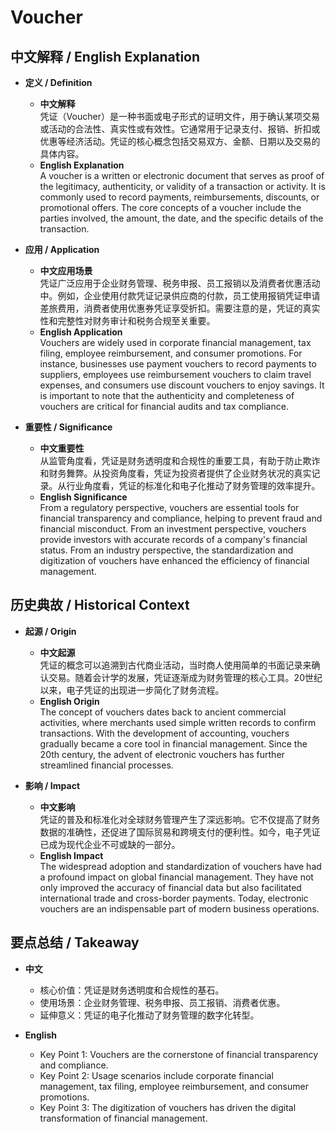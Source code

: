 # Voucher

## 中文解释 / English Explanation

* **定义 / Definition**  
  - **中文解释**  
    凭证（Voucher）是一种书面或电子形式的证明文件，用于确认某项交易或活动的合法性、真实性或有效性。它通常用于记录支付、报销、折扣或优惠等经济活动。凭证的核心概念包括交易双方、金额、日期以及交易的具体内容。  
  - **English Explanation**  
    A voucher is a written or electronic document that serves as proof of the legitimacy, authenticity, or validity of a transaction or activity. It is commonly used to record payments, reimbursements, discounts, or promotional offers. The core concepts of a voucher include the parties involved, the amount, the date, and the specific details of the transaction.

* **应用 / Application**  
  - **中文应用场景**  
    凭证广泛应用于企业财务管理、税务申报、员工报销以及消费者优惠活动中。例如，企业使用付款凭证记录供应商的付款，员工使用报销凭证申请差旅费用，消费者使用优惠券凭证享受折扣。需要注意的是，凭证的真实性和完整性对财务审计和税务合规至关重要。  
  - **English Application**  
    Vouchers are widely used in corporate financial management, tax filing, employee reimbursement, and consumer promotions. For instance, businesses use payment vouchers to record payments to suppliers, employees use reimbursement vouchers to claim travel expenses, and consumers use discount vouchers to enjoy savings. It is important to note that the authenticity and completeness of vouchers are critical for financial audits and tax compliance.

* **重要性 / Significance**  
  - **中文重要性**  
    从监管角度看，凭证是财务透明度和合规性的重要工具，有助于防止欺诈和财务舞弊。从投资角度看，凭证为投资者提供了企业财务状况的真实记录。从行业角度看，凭证的标准化和电子化推动了财务管理的效率提升。  
  - **English Significance**  
    From a regulatory perspective, vouchers are essential tools for financial transparency and compliance, helping to prevent fraud and financial misconduct. From an investment perspective, vouchers provide investors with accurate records of a company's financial status. From an industry perspective, the standardization and digitization of vouchers have enhanced the efficiency of financial management.

## 历史典故 / Historical Context

* **起源 / Origin**  
  - **中文起源**  
    凭证的概念可以追溯到古代商业活动，当时商人使用简单的书面记录来确认交易。随着会计学的发展，凭证逐渐成为财务管理的核心工具。20世纪以来，电子凭证的出现进一步简化了财务流程。  
  - **English Origin**  
    The concept of vouchers dates back to ancient commercial activities, where merchants used simple written records to confirm transactions. With the development of accounting, vouchers gradually became a core tool in financial management. Since the 20th century, the advent of electronic vouchers has further streamlined financial processes.

* **影响 / Impact**  
  - **中文影响**  
    凭证的普及和标准化对全球财务管理产生了深远影响。它不仅提高了财务数据的准确性，还促进了国际贸易和跨境支付的便利性。如今，电子凭证已成为现代企业不可或缺的一部分。  
  - **English Impact**  
    The widespread adoption and standardization of vouchers have had a profound impact on global financial management. They have not only improved the accuracy of financial data but also facilitated international trade and cross-border payments. Today, electronic vouchers are an indispensable part of modern business operations.

## 要点总结 / Takeaway

* **中文**  
  - 核心价值：凭证是财务透明度和合规性的基石。  
  - 使用场景：企业财务管理、税务申报、员工报销、消费者优惠。  
  - 延伸意义：凭证的电子化推动了财务管理的数字化转型。  

* **English**  
  - Key Point 1: Vouchers are the cornerstone of financial transparency and compliance.  
  - Key Point 2: Usage scenarios include corporate financial management, tax filing, employee reimbursement, and consumer promotions.  
  - Key Point 3: The digitization of vouchers has driven the digital transformation of financial management.